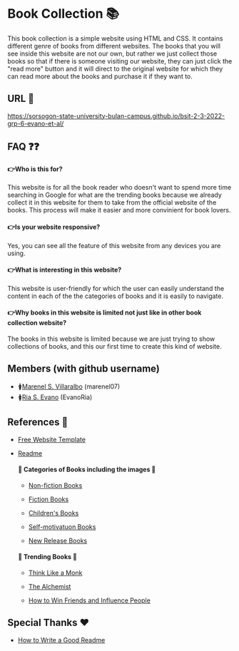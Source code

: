 
# Book Collection 📚

This book collection is a simple website using HTML and CSS. It contains different genre of books from different websites. The books that you will see inside this website are not our own, but rather we just collect those books so that if there is someone visiting our website, they can just click the "read more" button and it will direct to the original website for which they can read more about the books and purchase it if they want to. 


## URL 🔗

 https://sorsogon-state-university-bulan-campus.github.io/bsit-2-3-2022-grp-6-evano-et-al/

## FAQ ❓❓

#### 👉**Who is this for?**

This website is for all the book reader who doesn't want to spend more time searching in Google for what are the trending books because we already collect it in this website for them to take from the official website of the books. This process will make it easier and more convinient for book lovers.

#### 👉**Is your website responsive?**

Yes, you can see all the feature of this website from any devices you are using. 

#### 👉**What is interesting in this website?**

This website is user-friendly for which the user can easily understand the content in each of the the categories of books and it is easily to navigate. 

#### 👉**Why books in this website is limited not just like in other book collection website?**

The books in this website is limited because we are just trying to show collections of books,  and this our first time to create this kind of website.


## Members (with github username)

- 🚺[Marenel S. Villaralbo](https://github.com/marenel07) (marenel07)
- 🚺[Ria S. Evano](https://github.com/marenel07) (EvanoRia)



## References 🔗

- [Free Website Template](https://freewebsitetemplates.com/preview/lawfirm/index.html)

- [Readme](https://readme.so/editor)

  #### 🔗 Categories of Books including the images 🔗 
  - [Non-fiction Books](https://www.themanual.com/culture/best-non-fiction-books-to-read/)

  - [Fiction Books](https://www.rd.com/list/best-fiction-books/)

   - [Children's Books](https://childrensbooksdaily.com/best-books-toddlers/)

   - [Self-motivatuon Books](https://www.developgoodhabits.com/personal-development-books/)

  - [New Release Books](https://www.goodreads.com/)

  #### 🔗 Trending Books 🔗
  - [Think Like a Monk](https://thinklikeamonkbook.com/)

  - [The Alchemist](https://www.goodreads.com/book/show/18144590-the-alchemist)

  - [How to Win Friends and Influence People](https://www.goodreads.com/book/show/4865.How_to_Win_Friends_and_Influence_People)

## Special Thanks ❤️ 
- [How to Write a Good Readme](https://www.mygreatlearning.com/blog/readme-file/)





